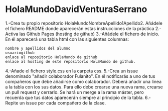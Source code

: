 # HolaMundoDavidVenturaSerrano
1.-Crea tu propio repositorio HolaMundoNombreApellido1Apellido2. Añádele el fichero README donde aparecerán estas instrucciones de la práctica
2.-Activa las Github Pages (hosting de github)
3.-Añádele el fichero de inicio. En él aparecerá una tabla html con las siguientes columnas:

    nombre y apellidos del alumno
    usuariogithub
    enlace al repositorio HolaMundo de github
    enlace al hosting de este repositorio HolaMundo de github.

4.-Añade el fichero style.css en la carpeta css. 
5.-Crea un issue denominado "añadir colaborador Fulanito". En él notificarás a uno de tus compañeros que debe añadirse como colaborador. Deberá añadir una línea a la tabla con los sus datos. Para ello debe crearse una nueva rama, crearse un pull request y cerrarlo. Se hará un merge a la rama máster, pero recuerda que tus datos aparecerán  siempre al principio de la tabla.
6.-Repite un issue por cada compañero de la clase.
